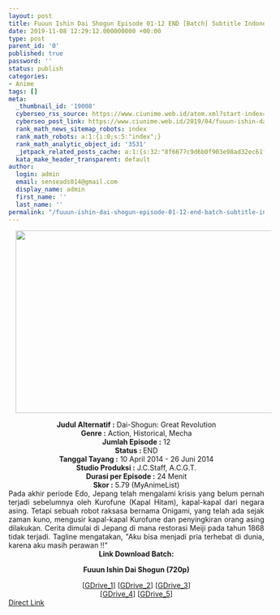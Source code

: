 ```yaml
---
layout: post
title: Fuuun Ishin Dai Shogun Episode 01-12 END [Batch] Subtitle Indonesia
date: 2019-11-08 12:29:12.000000000 +00:00
type: post
parent_id: '0'
published: true
password: ''
status: publish
categories:
- Anime
tags: []
meta:
  _thumbnail_id: '19008'
  cyberseo_rss_source: https://www.ciunime.web.id/atom.xml?start-index=2101&max-results=150
  cyberseo_post_link: https://www.ciunime.web.id/2019/04/fuuun-ishin-dai-shogun-episode-01-12.html
  rank_math_news_sitemap_robots: index
  rank_math_robots: a:1:{i:0;s:5:"index";}
  rank_math_analytic_object_id: '3531'
  _jetpack_related_posts_cache: a:1:{s:32:"8f6677c9d6b0f903e98ad32ec61f8deb";a:2:{s:7:"expires";i:1646379382;s:7:"payload";a:0:{}}}
  kata_make_header_transparent: default
author:
  login: admin
  email: senseads014@gmail.com
  display_name: admin
  first_name: ''
  last_name: ''
permalink: "/fuuun-ishin-dai-shogun-episode-01-12-end-batch-subtitle-indonesia/"
---
```

<div class="separator" style="clear: both; text-align: center;"><a href="https://3.bp.blogspot.com/-eLBIbrJTKL0/XLRvqEjKYYI/AAAAAAAAQhg/GVfoM1nGnO8HqwUBMeCZX_OQal_felFNgCLcBGAs/s1600/Fuuun%2BIshin%2BDai%2BShogun.jpg" imageanchor="1" style="margin-left: 1em; margin-right: 1em;"><img border="0" data-original-height="720" data-original-width="1280" height="360" src="{{ site.baseurl }}/assets/2019/11/Fuuun%2BIshin%2BDai%2BShogun.jpg" width="640" /></a></div>
<p>
<div style="text-align: center;"><b>Judul</b><b><b> Alternatif</b> :</b> Dai-Shogun: Great Revolution</div>
<div style="text-align: center;"><b><b>Genre :</b></b> Action, Historical, Mecha</div>
<div style="text-align: center;"><b>Jumlah Episode :</b> 12<br /><b>Status :&nbsp;</b>END<br /><b>Tanggal Tayang :</b> 10 April 2014 - 26 Juni 2014<br /><b>Studio Produksi :</b> J.C.Staff, A.C.G.T.<br /><b>Durasi per Episode :</b> 24 Menit</div>
<div style="text-align: center;"><b>Skor :</b> 5.79 (MyAnimeList)</div>
<div style="text-align: center;"></div>
<div style="text-align: justify;">Pada akhir periode Edo, Jepang telah mengalami krisis yang belum pernah terjadi sebelumnya oleh Kurofune (Kapal Hitam), kapal-kapal dari negara asing. Tetapi sebuah robot raksasa bernama Onigami, yang telah ada sejak zaman kuno, mengusir kapal-kapal Kurofune dan penyingkiran orang asing dilakukan. Cerita dimulai di Jepang di mana restorasi Meiji pada tahun 1868 tidak terjadi. Tagline mengatakan, "Aku bisa menjadi pria terhebat di dunia, karena aku masih perawan !!"</div>
<div style="text-align: justify;"></div>
<div style="text-align: justify;"></div>
<div style="text-align: center;"><b>Link Download Batch:</b></div>
<div style="text-align: center;">
<div style="text-align: center;"></div>
<p><b>Fuuun Ishin Dai Shogun (720p)</b></div>
<div style="text-align: center;">[<a href="https://drive.google.com/uc?export=download&amp;id=1MRUAxaip024sqLsW4oFnjlptJxxpJdHB" target="_blank" rel="noopener">GDrive_1</a>] [<a href="https://drive.google.com/uc?export=download&amp;id=1r0i4bE5Lzo0mNmay7vJDLi-WDZCTaSAI" target="_blank" rel="noopener">GDrive_2</a>] [<a href="https://drive.google.com/uc?id=1lhVGbILQOjI1QoMHf_vh6-ut4HEXGjPs" target="_blank" rel="noopener">GDrive_3</a>]<br />[<a href="https://drive.google.com/uc?id=1K8MHNivOXy6cxXdCWE0mBujvtW896pyM" target="_blank" rel="noopener">GDrive_4</a>] [<a href="https://drive.google.com/uc?export=download&amp;id=1dJRcOKw-QVSm6QvMYg3bPbLRsiZn37WG" target="_blank" rel="noopener">GDrive_5</a>]</div>
<link rel="stylesheet" href="https://cdnjs.cloudflare.com/ajax/libs/font-awesome/4.7.0/css/font-awesome.min.css" />
<div class="divbtn"> <a href="https://handymansurrender.com/fihup8buzv?key=94550f7ce39444073321dde3b8782f97" class="btn"><i class="fa fa-download"></i> Direct Link</a> </div>

